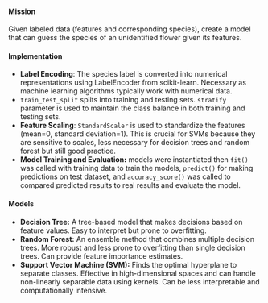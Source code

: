 #### Mission
Given labeled data (features and corresponding species), create a model that can guess the species of an unidentified flower given its features. 

#### Implementation
- **Label Encoding**: The species label is converted into numerical representations using LabelEncoder from scikit-learn. Necessary as machine learning algorithms typically work with numerical data.
- `train_test_split` splits into training and testing sets. `stratify` parameter is used to maintain the class balance in both training and testing sets. 
- **Feature Scaling**: `StandardScaler` is used to standardize the features (mean=0, standard deviation=1). This is crucial for SVMs because they are sensitive to scales, less necessary for decision trees and random forest but still good practice.
- **Model Training and Evaluation:** models were instantiated then `fit()` was called with training data to train the models, `predict()` for making predictions on test dataset, and `accuracy_score()` was called to compared predicted results to real results and evaluate the model. 
 
#### Models
- **Decision Tree:** A tree-based model that makes decisions based on feature values. Easy to interpret but prone to overfitting.
- **Random Forest:** An ensemble method that combines multiple decision trees. More robust and less prone to overfitting than single decision trees. Can provide feature importance estimates.
- **Support Vector Machine (SVM):** Finds the optimal hyperplane to separate classes. Effective in high-dimensional spaces and can handle non-linearly separable data using kernels. Can be less interpretable and computationally intensive.
